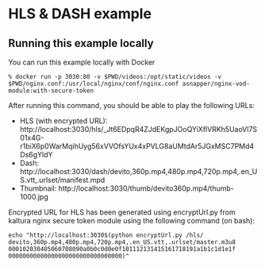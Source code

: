 # HLS & DASH example

## Running this example locally

You can run this example locally with Docker

```
% docker run -p 3030:80 -v $PWD/videos:/opt/static/videos -v $PWD/nginx.conf:/usr/local/nginx/conf/nginx.conf asnapper/nginx-vod-module:with-secure-token
```

After running this command, you should be able to play the following URLs:

- HLS (with encrypted URL): http://localhost:3030/hls/_Jt6EDpqR4ZJdEKgpJOoQYiXflVRKh5UaoVl7S01x4G-r1biX6p0WarMqihUyg56xVVOfsYUx4xPVLG8aUMtdAr5JGxMSC7PMd4Ds6gYldY
- Dash: http://localhost:3030/dash/devito,360p.mp4,480p.mp4,720p.mp4,.en_US.vtt,.urlset/manifest.mpd
- Thumbnail: http://localhost:3030/thumb/devito360p.mp4/thumb-1000.jpg

Encrypted URL for HLS has been generated using encryptUrl.py from kaltura nginx secure token module using the following command (on bash):
```
echo "http://localhost:3030$(python encryptUrl.py /hls/ devito,360p.mp4,480p.mp4,720p.mp4,.en_US.vtt,.urlset/master.m3u8 000102030405060708090a0b0c0d0e0f101112131415161718191a1b1c1d1e1f 00000000000000000000000000000000)"
```